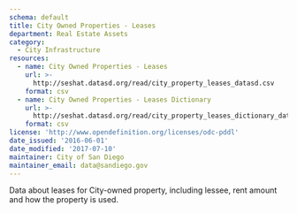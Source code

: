 ```yaml
---
schema: default
title: City Owned Properties - Leases
department: Real Estate Assets
category:
  - City Infrastructure
resources:
  - name: City Owned Properties - Leases
    url: >-
      http://seshat.datasd.org/read/city_property_leases_datasd.csv
    format: csv
  - name: City Owned Properties - Leases Dictionary
    url: >-
      http://seshat.datasd.org/read/city_property_leases_dictionary_datasd.csv
    format: csv
license: 'http://www.opendefinition.org/licenses/odc-pddl'
date_issued: '2016-06-01'
date_modified: '2017-07-10'
maintainer: City of San Diego
maintainer_email: data@sandiego.gov
---
```

Data about leases for City-owned property, including lessee,
rent amount and how the property is used.
